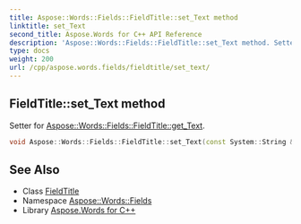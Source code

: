 ```yaml
---
title: Aspose::Words::Fields::FieldTitle::set_Text method
linktitle: set_Text
second_title: Aspose.Words for C++ API Reference
description: 'Aspose::Words::Fields::FieldTitle::set_Text method. Setter for Aspose::Words::Fields::FieldTitle::get_Text in C++.'
type: docs
weight: 200
url: /cpp/aspose.words.fields/fieldtitle/set_text/
---
```

## FieldTitle::set_Text method


Setter for [Aspose::Words::Fields::FieldTitle::get_Text](../get_text/).

```cpp
void Aspose::Words::Fields::FieldTitle::set_Text(const System::String &value)
```

## See Also

* Class [FieldTitle](../)
* Namespace [Aspose::Words::Fields](../../)
* Library [Aspose.Words for C++](../../../)
